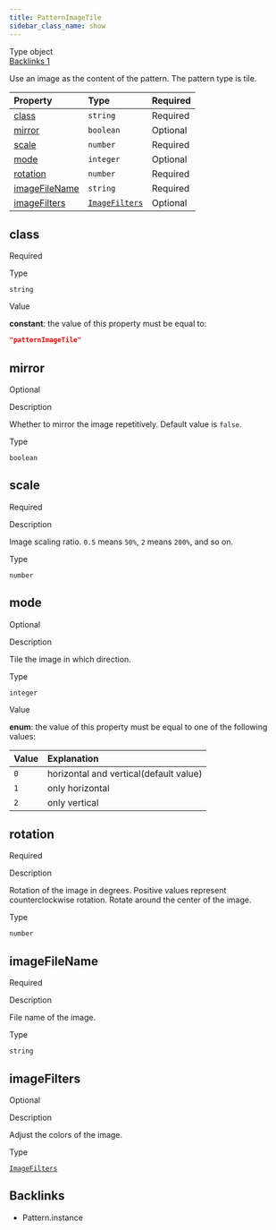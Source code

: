 ```yaml
---
title: PatternImageTile
sidebar_class_name: show
---
```


<div className="section-badges">

<div className="badge type">
        <span className="label">Type</span>
        <span className="value">object</span>
      </div>

<a href="#backlinks" className="badge backlinks">
          <span className="label">Backlinks</span>
          <span className="value">1</span>
        </a>

</div>

Use an image as the content of the pattern. The pattern type is tile.

<div className="property-preview">

<div className="property-table">

| Property                        | Type                                                  | Required                                            |
| :------------------------------ | :---------------------------------------------------- | :-------------------------------------------------- |
| [class](#class)                 | `string`                                              | <span className="property-required">Required</span> |
| [mirror](#mirror)               | `boolean`                                             | <span className="property-optional">Optional</span> |
| [scale](#scale)                 | `number`                                              | <span className="property-required">Required</span> |
| [mode](#mode)                   | `integer`                                             | <span className="property-optional">Optional</span> |
| [rotation](#rotation)           | `number`                                              | <span className="property-required">Required</span> |
| [imageFileName](#imagefilename) | `string`                                              | <span className="property-required">Required</span> |
| [imageFilters](#imagefilters)   | [`ImageFilters`](/specs/vectorgraphics/image-filters) | <span className="property-optional">Optional</span> |

</div>

</div>

<div className="property">

<div className="property-heading">

## class

<span className="property-required">Required</span>

</div>

<div className="property-item">

Type

`string`

</div>

<div className="property-item">

Value

<div className="value-description">

**constant**: the value of this property must be equal to:

```json
"patternImageTile"
```

</div>

</div>

</div>

<div className="property">

<div className="property-heading">

## mirror

<span className="property-optional">Optional</span>

</div>

<div className="property-item">

Description

Whether to mirror the image repetitively.
Default value is `false`.

</div>

<div className="property-item">

Type

`boolean`

</div>

</div>

<div className="property">

<div className="property-heading">

## scale

<span className="property-required">Required</span>

</div>

<div className="property-item">

Description

Image scaling ratio.
`0.5` means `50%`, `2` means `200%`, and so on.

</div>

<div className="property-item">

Type

`number`

</div>

</div>

<div className="property">

<div className="property-heading">

## mode

<span className="property-optional">Optional</span>

</div>

<div className="property-item">

Description

Tile the image in which direction.

</div>

<div className="property-item">

Type

`integer`

</div>

<div className="property-item">

Value

<div className="value-description">

**enum**: the value of this property must be equal to one of the following values:

| Value | Explanation                                                                    |
| :---- | :----------------------------------------------------------------------------- |
| `0`   | <div className="enum-description">horizontal and vertical(default value)</div> |
| `1`   | <div className="enum-description">only horizontal</div>                        |
| `2`   | <div className="enum-description">only vertical</div>                          |

</div>

</div>

</div>

<div className="property">

<div className="property-heading">

## rotation

<span className="property-required">Required</span>

</div>

<div className="property-item">

Description

Rotation of the image in degrees. Positive values represent counterclockwise rotation. Rotate around the center of the image.

</div>

<div className="property-item">

Type

`number`

</div>

</div>

<div className="property">

<div className="property-heading">

## imageFileName

<span className="property-required">Required</span>

</div>

<div className="property-item">

Description

File name of the image.

</div>

<div className="property-item">

Type

`string`

</div>

</div>

<div className="property">

<div className="property-heading">

## imageFilters

<span className="property-optional">Optional</span>

</div>

<div className="property-item">

Description

Adjust the colors of the image.

</div>

<div className="property-item">

Type

[`ImageFilters`](/specs/vectorgraphics/image-filters)

</div>

</div>

<div id="backlinks" className="section-backlinks">

<div className="backlinks-title"><h2>Backlinks</h2></div>

<ul className="backlinks-list">

<li className="backlink">
      <Link to='/specs/vectorgraphics/pattern#instance'>Pattern.instance</Link>
      </li>

</ul>

</div>
